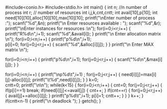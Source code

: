 #include<conio.h>
#include<stdio.h>
int main()
{
 int n;    //n number of process
 int r;      // number of resources
 int i,j,k,cnt,cntt;
 int avail[10],p[10];
 int need[10][10],alloc[10][10],max[10][10];
 printf("\nEnter number of process :");
 scanf("%d",&n);
 printf("\n Enter  resources available : ");
 scanf("%d",&r);
 printf("\nEnter instances for resources :\n");
 for(i=0;i<r;i++)
 {  
  printf("R%d\n",i+1);
  scanf("%d",&avail[i]);
 }
 printf("\n Enter allocation matrix  \n");
 for(i=0;i<n;i++)
 {
 printf("p%d\n",i+1);      
 p[i]=0;
 for(j=0;j<r;j++)
 {
  scanf("%d",&alloc[i][j]);
 }
}
  printf("\n Enter MAX matrix  \n");

 for(i=0;i<n;i++)
 {
 printf("p%d\n",i+1);
 for(j=0;j<r;j++)
 {
  scanf("%d\n",&max[i][j]);
 }
 }

 for(i=0;i<n;i++)
 {
 printf("\np%d\t",i+1) ;
 for(j=0;j<r;j++)
 {
  need[i][j]=max[i][j]-alloc[i][j];
  printf("\t%d",need[i][j]);
  }
 }
 k=0;   
 cntt=0;
 printf("\n\n");
 while(k<15)
 {
 for(i=0;i<n;i++)
 {  cnt=0;
 for(j=0;j<r;j++)
 {
  if(p[i]==1) break;
  if(need[i][j]<=avail[j])
  {
  cnt++;
  }
  if(cnt==r)
  {
  for(j=0;j<r;j++)
  {
  avail[j]+=alloc[i][j];
  }
  printf("p%d\t",i+1); 
   p[i]=1;
   cntt++;
  }
 }
 } k++;
 }
 if(cntt<n-1)
 {
 printf("\n deadlock ");
 }
      getch();
 }
